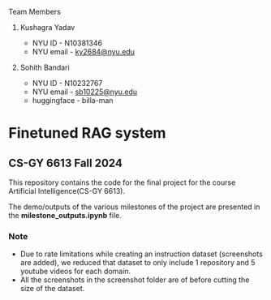Team Members
1. Kushagra Yadav 
   * NYU ID - N10381346
   * NYU email - ky2684@nyu.edu

2. Sohith Bandari
   * NYU ID - N10232767
   * NYU email - sb10225@nyu.edu
   * huggingface - billa-man

# Finetuned RAG system


## CS-GY 6613 Fall 2024

This repository contains the code for the final project for the course Artificial Intelligence(CS-GY 6613).

The demo/outputs of the various milestones of the project are presented in the **milestone_outputs.ipynb** file.

### Note
- Due to rate limitations while creating an instruction dataset (screenshots are added), we reduced that dataset to only include 1 repository and 5 youtube videos for each domain.
- All the screenshots in the screenshot folder are of before cutting the size of the dataset.
